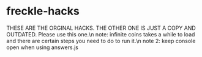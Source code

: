# freckle-hacks
THESE ARE THE ORGINAL HACKS. THE OTHER ONE IS JUST A COPY AND OUTDATED. Please use this one.\n
note: infinite coins takes a while to load and there are certain steps you need to do to run it.\n
note 2: keep console open when using answers.js
